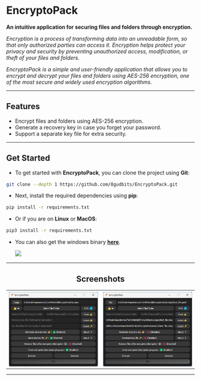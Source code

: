 # EncryptoPack

**An intuitive application for securing files and folders through encryption.**

_Encryption is a process of transforming data into an unreadable form, so that only authorized parties can access it. Encryption helps protect your privacy and security by preventing unauthorized access, modification, or theft of your files and folders._

_EncryptoPack is a simple and user-friendly application that allows you to encrypt and decrypt your files and folders using AES-256 encryption, one of the most secure and widely used encryption algorithms._

---

## Features

- Encrypt files and folders using AES-256 encryption.
- Generate a recovery key in case you forget your password.
- Support a separate key file for extra security.

---

## Get Started

- To get started with **EncryptoPack**, you can clone the project using **Git**:

```bash
git clone --depth 1 https://github.com/8gudbits/EncryptoPack.git
```

- Next, install the required dependencies using **pip**:

```bash
pip install -r requirements.txt
```

- Or if you are on **Linux** or **MacOS**:

```bash
pip3 install -r requirements.txt
```

- You can also get the windows binary **[here](https://github.com/8gudbits/EncryptoPack/releases)**.

<ul><a href="https://github.com/8gudbits/EncryptoPack/releases/tag/v1.0"><img src="https://img.shields.io/badge/Version-v1.0-blue"></a></ul>

---

<div align="center">

## Screenshots

<table>
  <tr>
    <th>
      <img src="./Preview/image_1.png" alt="app_image">
    </th>
    <th>
      <img src="./Preview/image_2.png" alt="app_image">
    </th>
  <tr>
</table>

</div>

---

